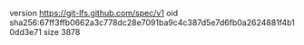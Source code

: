 version https://git-lfs.github.com/spec/v1
oid sha256:67ff3ffb0662a3c778dc28e7091ba9c4c387d5e7d6fb0a2624881f4b10dd3e71
size 3878
